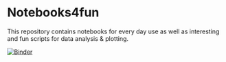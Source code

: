 # Notebooks4fun
This repository contains notebooks for every day use as well as interesting and fun scripts for data analysis &amp; plotting.

[![Binder](https://mybinder.org/badge_logo.svg)](https://mybinder.org/v2/gh/fabian-kutschera/Notebooks4fun/main)
